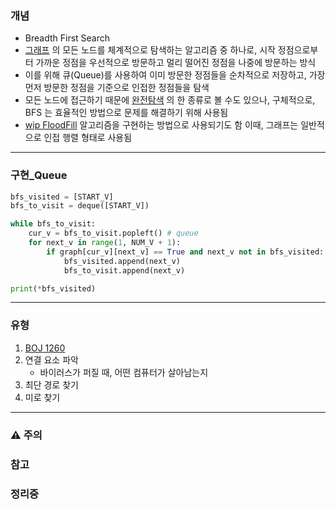 ### 개념

- Breadth First Search
- [그래프](wip%20Graph.md) 의 모든 노드를 체계적으로 탐색하는 알고리즘 중 하나로, 시작 정점으로부터 가까운 정점을 우선적으로 방문하고 멀리 떨어진 정점을 나중에 방문하는 방식
- 이를 위해 큐(Queue)를 사용하여 이미 방문한 정점들을 순차적으로 저장하고, 가장 먼저 방문한 정점을 기준으로 인접한 정점들을 탐색
- 모든 노드에 접근하기 때문에 [완전탐색](wip%20ExhaustiveSearch.md) 의 한 종류로 볼 수도 있으나, 구체적으로, BFS 는 효율적인 방법으로 문제를 해결하기 위해 사용됨
- [wip FloodFill](wip%20FloodFill.md) 알고리즘을 구현하는 방법으로 사용되기도 함
  이때, 그래프는 일반적으로 인접 행렬 형태로 사용됨


---
### 구현_Queue

```Python
bfs_visited = [START_V]
bfs_to_visit = deque([START_V])

while bfs_to_visit:
	cur_v = bfs_to_visit.popleft() # queue
	for next_v in range(1, NUM_V + 1):
		if graph[cur_v][next_v] == True and next_v not in bfs_visited:
			bfs_visited.append(next_v)
			bfs_to_visit.append(next_v)

print(*bfs_visited)
```


---
### 유형

1. [BOJ 1260](https://www.acmicpc.net/problem/1260)
2. 연결 요소 파악
	* 바이러스가 퍼질 때, 어떤 컴퓨터가 살아남는지
3. 최단 경로 찾기
4. 미로 찾기


---
### ⚠️ 주의

### 참고

### 정리중